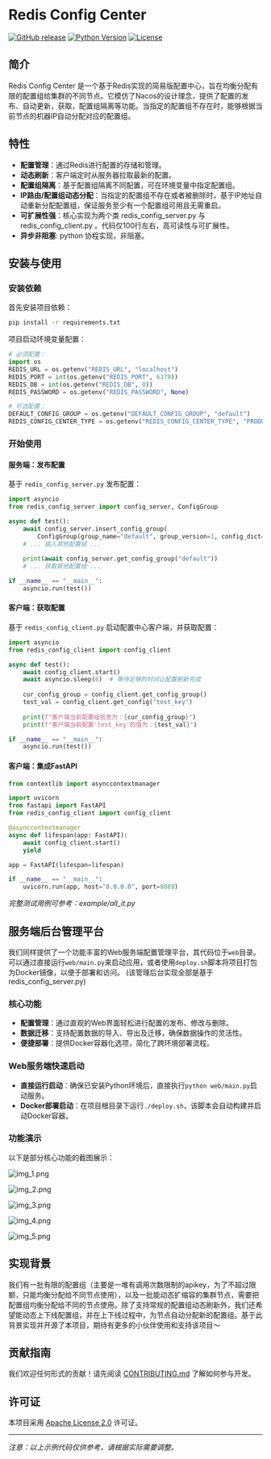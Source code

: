 # Redis Config Center

[![GitHub release](https://img.shields.io/github/release/yourusername/redis-config-center.svg)](https://github.com/yourusername/redis-config-center/releases)
[![Python Version](https://img.shields.io/badge/python-3.7%2B-blue.svg)](https://www.python.org/)
[![License](https://img.shields.io/badge/License-Apache%202.0-blue.svg)](https://opensource.org/licenses/Apache-2.0)

## 简介

Redis Config Center 是一个基于Redis实现的简易版配置中心，旨在均衡分配有限的配置组给集群的不同节点。它模仿了Nacos的设计理念，提供了配置的发布、自动更新，获取，配置组隔离等功能。当指定的配置组不存在时，能够根据当前节点的机器IP自动分配对应的配置组。

## 特性

- **配置管理**：通过Redis进行配置的存储和管理。
- **动态刷新**：客户端定时从服务器拉取最新的配置。
- **配置组隔离**：基于配置组隔离不同配置，可在环境变量中指定配置组。
- **IP路由/配置组动态分配**：当指定的配置组不存在或者被删除时，基于IP地址自动重新分配配置组，保证服务至少有一个配置组可用且无需重启。
- **可扩展性强**：核心实现为两个类 redis_config_server.py 与 redis_config_client.py 。代码仅100行左右，高可读性与可扩展性。
- **异步非阻塞**: python 协程实现，非阻塞。

## 安装与使用

### 安装依赖

首先安装项目依赖：

```bash
pip install -r requirements.txt
```

项目启动环境变量配置：
```python
# 必须配置：
import os
REDIS_URL = os.getenv("REDIS_URL", "localhost")
REDIS_PORT = int(os.getenv("REDIS_PORT", 6379))
REDIS_DB = int(os.getenv("REDIS_DB", 0))
REDIS_PASSWORD = os.getenv("REDIS_PASSWORD", None)

# 可选配置：
DEFAULT_CONFIG_GROUP = os.getenv("DEFAULT_CONFIG_GROUP", "default")
REDIS_CONFIG_CENTER_TYPE = os.getenv("REDIS_CONFIG_CENTER_TYPE", "PRODUCTION")

```


### 开始使用

#### 服务端：发布配置

基于 `redis_config_server.py` 发布配置：

```python
import asyncio
from redis_config_server import config_server, ConfigGroup

async def test():
    await config_server.insert_config_group(
        ConfigGroup(group_name="default", group_version=1, config_dict={"key1": "value1"}))
    # ... 插入其他配置组 ...
    
    print(await config_server.get_config_group("default"))
    # ... 获取其他配置组 ...

if __name__ == "__main__":
    asyncio.run(test())
```

#### 客户端：获取配置

基于 `redis_config_client.py` 启动配置中心客户端，并获取配置：

```python
import asyncio
from redis_config_client import config_client

async def test():
    await config_client.start()
    await asyncio.sleep(6)  # 等待足够的时间让配置刷新完成
    
    cur_config_group = config_client.get_config_group()
    test_val = config_client.get_config("test_key")
    
    print(f"客户端当前配置组信息为：{cur_config_group}")
    print(f"客户端当前配置'test_key'的值为：{test_val}")

if __name__ == "__main__":
    asyncio.run(test())

```

#### 客户端：集成FastAPI
```python
from contextlib import asynccontextmanager

import uvicorn
from fastapi import FastAPI
from redis_config_client import config_client

@asynccontextmanager
async def lifespan(app: FastAPI):
    await config_client.start()
    yield

app = FastAPI(lifespan=lifespan)

if __name__ == "__main__":
    uvicorn.run(app, host="0.0.0.0", port=8089)

```

*完整测试用例可参考：example/all_it.py*

## 服务端后台管理平台

我们同样提供了一个功能丰富的Web服务端配置管理平台，其代码位于`web`目录。可以通过直接运行`web/main.py`来启动应用，或者使用`deploy.sh`脚本将项目打包为Docker镜像，以便于部署和访问。
(该管理后台实现全部是基于redis_config_server.py)

### 核心功能

- **配置管理**：通过直观的Web界面轻松进行配置的发布、修改与删除。
- **数据迁移**：支持配置数据的导入、导出及迁移，确保数据操作的灵活性。
- **便捷部署**：提供Docker容器化选项，简化了跨环境部署流程。

### Web服务端快速启动

- **直接运行启动**：确保已安装Python环境后，直接执行`python web/main.py`启动服务。
- **Docker部署启动**：在项目根目录下运行`./deploy.sh`，该脚本会自动构建并启动Docker容器。

### 功能演示

以下是部分核心功能的截图展示：

![img_1.png](md/img_1.png)

![img_2.png](md/img_2.png)

![img_3.png](md/img_3.png)

![img_4.png](md/img_4.png)

![img_5.png](md/img_5.png)

## 实现背景
我们有一批有限的配置组（主要是一堆有调用次数限制的apikey，为了不超过限额，只能均衡分配给不同节点使用），以及一批能动态扩缩容的集群节点，需要把配置组均衡分配给不同的节点使用。除了支持常规的配置组动态刷新外，我们还希望能动态上下线配置组，并在上下线过程中，为节点自动分配新的配置组。基于此背景实现并开源了本项目，期待有更多的小伙伴使用和支持该项目～

## 贡献指南

我们欢迎任何形式的贡献！请先阅读 [CONTRIBUTING.md](CONTRIBUTING.md) 了解如何参与开发。

## 许可证

本项目采用 [Apache License 2.0](LICENSE) 许可证。

---

*注意：以上示例代码仅供参考，请根据实际需要调整。*


